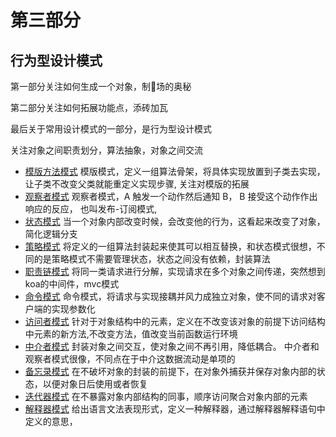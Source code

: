 # 第三部分

## 行为型设计模式
  
第一部分关注如何生成一个对象，制🧱场的奥秘

第二部分关注如何拓展功能点，添砖加瓦

最后关于常用设计模式的一部分，是行为型设计模式

关注对象之间职责划分，算法抽象，对象之间交流

- [模版方法模式](/part3/templete)
  模版模式，定义一组算法骨架，将具体实现放置到子类去实现，让子类不改变父类就能重定义实现步骤,
  关注对模版的拓展
- [观察者模式](/part3/Observer)
  观察者模式，A 触发一个动作然后通知 B， B 接受这个动作作出响应的反应， 也叫发布-订阅模式,
- [状态模式](/part3/state)
  当一个对象内部改变时候，会改变他的行为，这看起来改变了对象，简化逻辑分支
- [策略模式](/part3/strategy.ms)
  将定义的一组算法封装起来使其可以相互替换，和状态模式很想，不同的是策略模式不需要管理状态，状态之间没有依赖，封装算法
- [职责链模式](/part3/chain_of_responsibility)
  将同一类请求进行分解，实现请求在多个对象之间传递，突然想到koa的中间件，mvc模式
- [命令模式](/part3/command)
  命令模式，将请求与实现接耦并风力成独立对象，使不同的请求对客户端的实现参数化
- [访问者模式](/part3/vistor)
  针对于对象结构中的元素，定义在不改变该对象的前提下访问结构中元素的新方法,不改变方法，值改变当前函数运行环境
- [中介者模式](/part3/mediator)
  封装对象之间交互，使对象之间不再引用，降低耦合。
  中介者和观察者模式很像，不同点在于中介这数据流动是单项的
- [备忘录模式](/part3/memento)
  在不破坏对象的封装的前提下，在对象外捕获并保存对象内部的状态，以便对象日后使用或者恢复 
- [迭代器模式](/part3/iterator)
  在不暴露对象内部结构的同事，顺序访问聚合对象内部的元素 
- [解释器模式](/part3/interpreter)
  给出语言文法表现形式，定义一种解释器，通过解释器解释语句中定义的意思，
